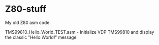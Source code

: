 # Z80-stuff
My old Z80 asm code.

TMS99810_Hello_World_TEST.asm - Initialize VDP TMS99810 and display the classic "Hello World!" message
